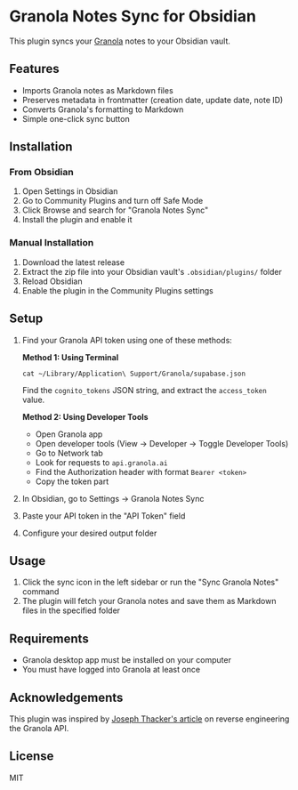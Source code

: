 # Granola Notes Sync for Obsidian

This plugin syncs your [Granola](https://granola.ai) notes to your Obsidian vault.

## Features

- Imports Granola notes as Markdown files
- Preserves metadata in frontmatter (creation date, update date, note ID)
- Converts Granola's formatting to Markdown
- Simple one-click sync button

## Installation

### From Obsidian

1. Open Settings in Obsidian
2. Go to Community Plugins and turn off Safe Mode
3. Click Browse and search for "Granola Notes Sync"
4. Install the plugin and enable it

### Manual Installation

1. Download the latest release
2. Extract the zip file into your Obsidian vault's `.obsidian/plugins/` folder
3. Reload Obsidian
4. Enable the plugin in the Community Plugins settings

## Setup

1. Find your Granola API token using one of these methods:
   
   **Method 1: Using Terminal**
   ```
   cat ~/Library/Application\ Support/Granola/supabase.json
   ```
   Find the `cognito_tokens` JSON string, and extract the `access_token` value.
   
   **Method 2: Using Developer Tools**
   - Open Granola app
   - Open developer tools (View → Developer → Toggle Developer Tools)
   - Go to Network tab
   - Look for requests to `api.granola.ai`
   - Find the Authorization header with format `Bearer <token>`
   - Copy the token part

2. In Obsidian, go to Settings → Granola Notes Sync
3. Paste your API token in the "API Token" field
4. Configure your desired output folder

## Usage

1. Click the sync icon in the left sidebar or run the "Sync Granola Notes" command
2. The plugin will fetch your Granola notes and save them as Markdown files in the specified folder

## Requirements

- Granola desktop app must be installed on your computer
- You must have logged into Granola at least once

## Acknowledgements

This plugin was inspired by [Joseph Thacker's article](https://josephthacker.com/hacking/2025/05/08/reverse-engineering-granola-notes.html) on reverse engineering the Granola API.

## License

MIT 